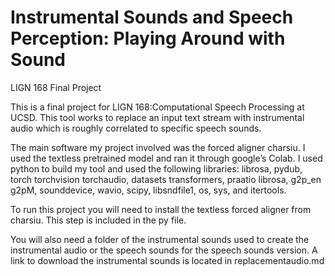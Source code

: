 #  Instrumental Sounds and Speech Perception: Playing Around with Sound

LIGN 168 Final Project

This is a final project for LIGN 168:Computational Speech Processing at UCSD. This tool works to replace an input text stream with instrumental audio which is roughly correlated to specific speech sounds.

The main software my project involved was the forced aligner charsiu. I used the textless pretrained model and ran it through google’s Colab. I used python to build my tool and used the following libraries: librosa, pydub, torch torchvision torchaudio, datasets transformers, praatio librosa, g2p_en g2pM, sounddevice, wavio, scipy, libsndfile1, os, sys, and itertools. 

To run this project you will need to install the textless forced aligner from charsiu. This step is included in the py file.

You will also need a folder of the instrumental sounds used to create the instrumental audio or the speech sounds for the speech sounds version. A link to download the instrumental sounds is located in replacementaudio.md
